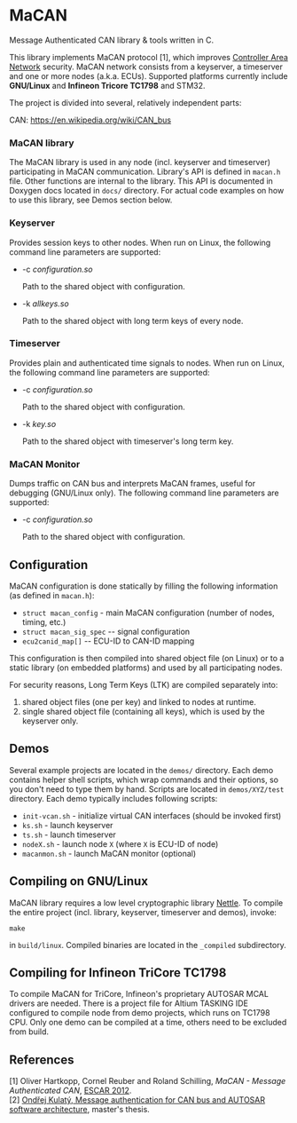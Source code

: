 MaCAN
=====

Message Authenticated CAN library & tools written in C.  

This library implements MaCAN protocol [1], which improves [Controller
Area Network](CAN) security. MaCAN network consists from a
keyserver, a timeserver and one or more nodes (a.k.a. ECUs). Supported
platforms currently include **GNU/Linux** and **Infineon Tricore
TC1798** and STM32.

The project is divided into several, relatively independent parts:

CAN: https://en.wikipedia.org/wiki/CAN_bus

### MaCAN library

The MaCAN library is used in any node (incl. keyserver and timeserver)
participating in MaCAN communication. Library's API is defined in
`macan.h` file. Other functions are internal to the library. This API
is documented in Doxygen docs located in `docs/` directory. For actual
code examples on how to use this library, see Demos section below.

### Keyserver

Provides session keys to other nodes. When run on Linux, the following
command line parameters are supported:

* -c *configuration.so*  

  Path to the shared object with configuration.

* -k *allkeys.so*  

  Path to the shared object with long term keys of every node.

### Timeserver

Provides plain and authenticated time signals to nodes. When run on
Linux, the following command line parameters are supported:

* -c *configuration.so*  

  Path to the shared object with configuration.

* -k *key.so*  

  Path to the shared object with timeserver's long term key.

### MaCAN Monitor


Dumps traffic on CAN bus and interprets MaCAN frames, useful for
debugging (GNU/Linux only). The following command line parameters are
supported:

* -c *configuration.so*  

  Path to the shared object with configuration.

Configuration
-------------

MaCAN configuration is done statically by filling the following
information (as defined in `macan.h`):

* `struct macan_config` - main MaCAN configuration (number of nodes,
  timing, etc.)
* `struct macan_sig_spec` -- signal configuration
* `ecu2canid_map[]` -- ECU-ID to CAN-ID mapping

This configuration is then compiled into shared object file (on Linux)
or to a static library (on embedded platforms) and used by all
participating nodes.

For security reasons, Long Term Keys (LTK) are compiled separately
into:

1. shared object files (one per key) and linked to nodes at runtime.
2. single shared object file (containing all keys), which is used by
   the keyserver only.

Demos
-----

Several example projects are located in the `demos/` directory. Each demo
contains helper shell scripts, which wrap commands and their
options, so you don't need to type them by hand. Scripts are located
in `demos/XYZ/test` directory. Each demo typically includes
following scripts:

* `init-vcan.sh` - initialize virtual CAN interfaces (should be
  invoked first)
* `ks.sh` - launch keyserver
* `ts.sh` - launch timeserver
* `nodeX.sh` - launch node `X` (where `X` is ECU-ID of node)
* `macanmon.sh` - launch MaCAN monitor (optional)


Compiling on GNU/Linux
----------------------

MaCAN library requires a low level cryptographic library
[Nettle](http://www.lysator.liu.se/~nisse/nettle/). To compile the
entire project (incl. library, keyserver, timeserver and demos),
invoke:

    make

in `build/linux`. Compiled binaries are located in the `_compiled`
subdirectory.

Compiling for Infineon TriCore TC1798
-------------------------------------

To compile MaCAN for TriCore, Infineon's proprietary AUTOSAR MCAL
drivers are needed. There is a project file for Altium TASKING IDE
configured to compile node from demo projects, which runs on TC1798
CPU. Only one demo can be compiled at a time, others need to be
excluded from build.

References
----------

[1] Oliver Hartkopp, Cornel Reuber and Roland Schilling, *MaCAN -
    Message Authenticated CAN*,
    [ESCAR 2012](https://www.escar.info/index.php?id=208).  
[2] [Ondřej Kulatý, Message authentication for CAN bus and AUTOSAR software architecture](http://rtime.felk.cvut.cz/~sojka/students/Dp_2015_kulaty_ondrej.pdf), master's thesis.
